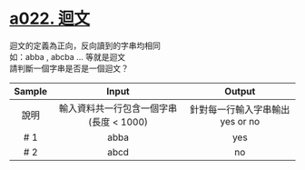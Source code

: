 # [a022. 迴文](https://zerojudge.tw/ShowProblem?problemid=a022)

迴文的定義為正向，反向讀到的字串均相同  
如：abba , abcba ... 等就是迴文  
請判斷一個字串是否是一個迴文？

| Sample | Input | Output |
| :------: | :--------: | :------: |
| 說明 | 輸入資料共一行包含一個字串(長度 < 1000) | 針對每一行輸入字串輸出 yes or no |
| # 1 | abba | yes |
| # 2 | abcd | no |

